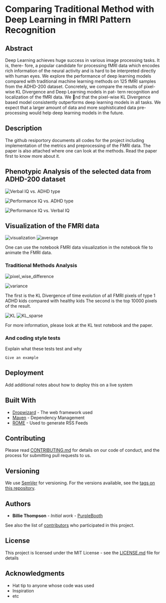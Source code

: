 # Comparing Traditional Method with Deep Learning in fMRI Pattern Recognition
## Abstract
Deep Learning achieves huge success in various image processing tasks. It is, there-
fore, a popular candidate for processing fMRI data which encodes rich information
of the neural activity and is hard to be interpreted directly with human eyes. We
explore the performance of deep learning models compared with traditional machine
learning methods on 125 fMRI samples from the ADHD-200 dataset. Concretely, we
compare the results of pixel-wise KL Divergence and Deep Learning models in pat-
tern recognition and localization of the fMRI data. We nd that the pixel-wise KL
Divergence based model consistently outperforms deep learning models in all tasks.
We expect that a larger amount of data and more sophisticated data pre-processing
would help deep learning models in the future.

## Description

The github resiportory documents all codes for the project including implementation of the metrics and preprocessing of the FMRI data. The paper is also attached where one can look at the methods. Read the paper first to know more about it.


## Phenotypic Analysis of the selected data from ADHD-200 dataset

![Verbal IQ vs. ADHD type](plots/verbal.png)

![Performance IQ vs. ADHD type](plots/performance.png)

![Performance IQ vs. Verbal IQ](plots/performance_verbal.png)


## Visualization of the FMRI data

![visualization](plots/t_0.png)
![average](plots/average_image.png)



One can use the notebook FMRI data visualization in the notebook file to animate the FMRI data.

### Traditional Methods Analysis
![pixel_wise_difference](plots/pdifference.png)

![variance](plots/variance.png)

The first is the KL Divergence of time evolution of all FMRI pixels of type 1 ADHD kids compared with healthy kids 
The second is the top 10000 pixels of the result.

![KL](plots/kl_all.png)
![KL_sparse](plots/kl_sparse.png)

For more information, please look at the KL test notebook and the paper.



### And coding style tests

Explain what these tests test and why

```
Give an example
```

## Deployment

Add additional notes about how to deploy this on a live system

## Built With

* [Dropwizard](http://www.dropwizard.io/1.0.2/docs/) - The web framework used
* [Maven](https://maven.apache.org/) - Dependency Management
* [ROME](https://rometools.github.io/rome/) - Used to generate RSS Feeds

## Contributing

Please read [CONTRIBUTING.md](https://gist.github.com/PurpleBooth/b24679402957c63ec426) for details on our code of conduct, and the process for submitting pull requests to us.

## Versioning

We use [SemVer](http://semver.org/) for versioning. For the versions available, see the [tags on this repository](https://github.com/your/project/tags). 

## Authors

* **Billie Thompson** - *Initial work* - [PurpleBooth](https://github.com/PurpleBooth)

See also the list of [contributors](https://github.com/your/project/contributors) who participated in this project.

## License

This project is licensed under the MIT License - see the [LICENSE.md](LICENSE.md) file for details

## Acknowledgments

* Hat tip to anyone whose code was used
* Inspiration
* etc

